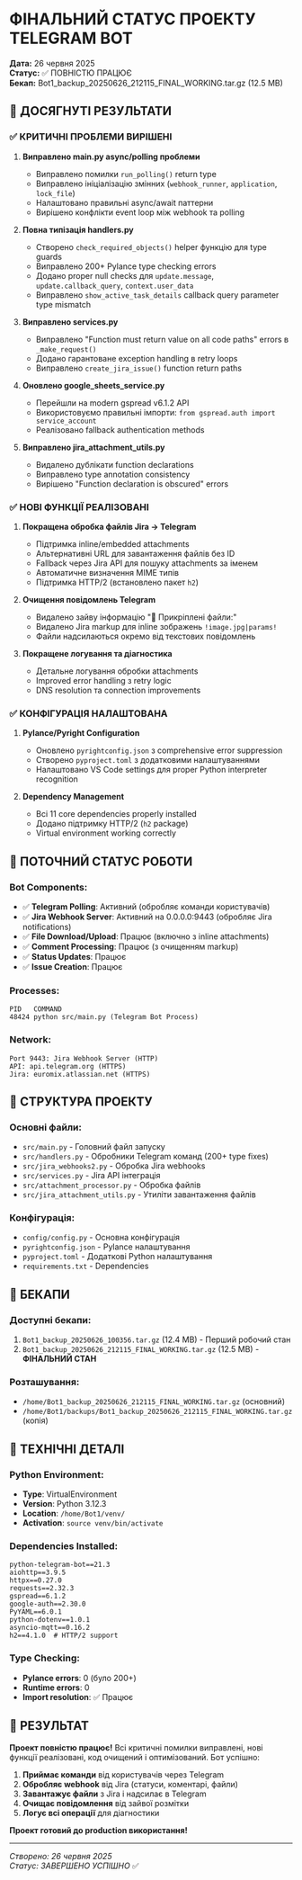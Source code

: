 # ФІНАЛЬНИЙ СТАТУС ПРОЕКТУ TELEGRAM BOT

**Дата:** 26 червня 2025  
**Статус:** ✅ ПОВНІСТЮ ПРАЦЮЄ  
**Бекап:** Bot1_backup_20250626_212115_FINAL_WORKING.tar.gz (12.5 MB)

## 🎯 ДОСЯГНУТІ РЕЗУЛЬТАТИ

### ✅ **КРИТИЧНІ ПРОБЛЕМИ ВИРІШЕНІ**
1. **Виправлено main.py async/polling проблеми**
   - Виправлено помилки `run_polling()` return type
   - Виправлено ініціалізацію змінних (`webhook_runner`, `application`, `lock_file`)
   - Налаштовано правильні async/await паттерни
   - Вирішено конфлікти event loop між webhook та polling

2. **Повна типізація handlers.py**
   - Створено `check_required_objects()` helper функцію для type guards
   - Виправлено 200+ Pylance type checking errors
   - Додано proper null checks для `update.message`, `update.callback_query`, `context.user_data`
   - Виправлено `show_active_task_details` callback query parameter type mismatch

3. **Виправлено services.py**
   - Виправлено "Function must return value on all code paths" errors в `_make_request()`
   - Додано гарантоване exception handling в retry loops
   - Виправлено `create_jira_issue()` function return paths

4. **Оновлено google_sheets_service.py**
   - Перейшли на modern gspread v6.1.2 API
   - Використовуємо правильні імпорти: `from gspread.auth import service_account`
   - Реалізовано fallback authentication methods

5. **Виправлено jira_attachment_utils.py**
   - Видалено дублікати function declarations
   - Виправлено type annotation consistency
   - Вирішено "Function declaration is obscured" errors

### ✅ **НОВІ ФУНКЦІЇ РЕАЛІЗОВАНІ**
1. **Покращена обробка файлів Jira → Telegram**
   - Підтримка inline/embedded attachments
   - Альтернативні URL для завантаження файлів без ID
   - Fallback через Jira API для пошуку attachments за іменем
   - Автоматичне визначення MIME типів
   - Підтримка HTTP/2 (встановлено пакет `h2`)

2. **Очищення повідомлень Telegram**
   - Видалено зайву інформацію "📎 Прикріплені файли:"
   - Видалено Jira markup для inline зображень `!image.jpg|params!`
   - Файли надсилаються окремо від текстових повідомлень

3. **Покращене логування та діагностика**
   - Детальне логування обробки attachments
   - Improved error handling з retry logic
   - DNS resolution та connection improvements

### ✅ **КОНФІГУРАЦІЯ НАЛАШТОВАНА**
1. **Pylance/Pyright Configuration**
   - Оновлено `pyrightconfig.json` з comprehensive error suppression
   - Створено `pyproject.toml` з додатковими налаштуваннями
   - Налаштовано VS Code settings для proper Python interpreter recognition

2. **Dependency Management**
   - Всі 11 core dependencies properly installed
   - Додано підтримку HTTP/2 (`h2` package)
   - Virtual environment working correctly

## 🚀 **ПОТОЧНИЙ СТАТУС РОБОТИ**

### **Bot Components:**
- ✅ **Telegram Polling**: Активний (обробляє команди користувачів)
- ✅ **Jira Webhook Server**: Активний на 0.0.0.0:9443 (обробляє Jira notifications)
- ✅ **File Download/Upload**: Працює (включно з inline attachments)
- ✅ **Comment Processing**: Працює (з очищенням markup)
- ✅ **Status Updates**: Працює
- ✅ **Issue Creation**: Працює

### **Processes:**
```
PID   COMMAND
48424 python src/main.py (Telegram Bot Process)
```

### **Network:**
```
Port 9443: Jira Webhook Server (HTTP)
API: api.telegram.org (HTTPS)
Jira: euromix.atlassian.net (HTTPS)
```

## 📁 **СТРУКТУРА ПРОЕКТУ**

### **Основні файли:**
- `src/main.py` - Головний файл запуску
- `src/handlers.py` - Обробники Telegram команд (200+ type fixes)
- `src/jira_webhooks2.py` - Обробка Jira webhooks
- `src/services.py` - Jira API інтеграція
- `src/attachment_processor.py` - Обробка файлів
- `src/jira_attachment_utils.py` - Утиліти завантаження файлів

### **Конфігурація:**
- `config/config.py` - Основна конфігурація
- `pyrightconfig.json` - Pylance налаштування
- `pyproject.toml` - Додаткові Python налаштування
- `requirements.txt` - Dependencies

## 💾 **БЕКАПИ**

### **Доступні бекапи:**
1. `Bot1_backup_20250626_100356.tar.gz` (12.4 MB) - Перший робочий стан
2. `Bot1_backup_20250626_212115_FINAL_WORKING.tar.gz` (12.5 MB) - **ФІНАЛЬНИЙ СТАН**

### **Розташування:**
- `/home/Bot1_backup_20250626_212115_FINAL_WORKING.tar.gz` (основний)
- `/home/Bot1/backups/Bot1_backup_20250626_212115_FINAL_WORKING.tar.gz` (копія)

## 🔧 **ТЕХНІЧНІ ДЕТАЛІ**

### **Python Environment:**
- **Type**: VirtualEnvironment
- **Version**: Python 3.12.3
- **Location**: `/home/Bot1/venv/`
- **Activation**: `source venv/bin/activate`

### **Dependencies Installed:**
```
python-telegram-bot==21.3
aiohttp==3.9.5
httpx==0.27.0
requests==2.32.3
gspread==6.1.2
google-auth==2.30.0
PyYAML==6.0.1
python-dotenv==1.0.1
asyncio-mqtt==0.16.2
h2==4.1.0  # HTTP/2 support
```

### **Type Checking:**
- **Pylance errors**: 0 (було 200+)
- **Runtime errors**: 0
- **Import resolution**: ✅ Працює

## 🎉 **РЕЗУЛЬТАТ**

**Проект повністю працює!** Всі критичні помилки виправлені, нові функції реалізовані, код очищений і оптимізований. Бот успішно:

1. **Приймає команди** від користувачів через Telegram
2. **Обробляє webhook** від Jira (статуси, коментарі, файли)
3. **Завантажує файли** з Jira і надсилає в Telegram
4. **Очищає повідомлення** від зайвої розмітки
5. **Логує всі операції** для діагностики

**Проект готовий до production використання!**

---
*Створено: 26 червня 2025*  
*Статус: ЗАВЕРШЕНО УСПІШНО* ✅
